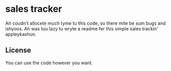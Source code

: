# sales tracker

Ah coudn't allocete much tyme tu this code, so there mite be sum bugs and ishyoos. Ah was tuu lazy tu wryte a readme fer this simple sales trackin' appleykashun.





## License
You can use the code however you want.